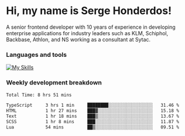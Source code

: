 # Hi, my name is Serge Honderdos!

A senior frontend developer with 10 years of experience in developing enterprise applications for industry leaders such as KLM, Schiphol, Backbase, Athlon, and NS working as a consultant at Sytac.

### Languages and tools
[![My Skills](https://skillicons.dev/icons?i=js,ts,angular,react,vue,nodejs,sqlite,postgres,mongodb,git,azure)](#)

### Weekly development breakdown
<!--START_SECTION:waka-->

```txt
Total Time: 8 hrs 51 mins

TypeScript     3 hrs 1 min     ████████░░░░░░░░░░░░░░░░░   31.46 %
HTML           1 hr 27 mins    ███▓░░░░░░░░░░░░░░░░░░░░░   15.18 %
Text           1 hr 18 mins    ███▒░░░░░░░░░░░░░░░░░░░░░   13.67 %
SCSS           1 hr 8 mins     ███░░░░░░░░░░░░░░░░░░░░░░   11.87 %
Lua            54 mins         ██▒░░░░░░░░░░░░░░░░░░░░░░   09.51 %
```

<!--END_SECTION:waka-->
